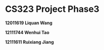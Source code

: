 # CS323 Project Phase3

**12011619 Liquan Wang**

**12111744 Wenhui Tao**

**12111611 Ruixiang Jiang**

